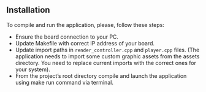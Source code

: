 ## Installation

To compile and run the application, please, follow these steps:

- Ensure the board connection to your PC.
- Update Makefile with correct IP address of your board.
- Update import paths in `render_controller.cpp` and `player.cpp` files. (The application needs to import some custom graphic assets from the assets directory. You need to replace current imports with the correct ones for your system).
- From the project’s root directory compile and launch the application using make run command via terminal.